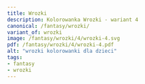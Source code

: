 ```yaml
---
title: Wrozki
description: Kolorowanka Wrozki - wariant 4
canonical: /fantasy/wrozki/
variant_of: wrozki
image: /fantasy/wrozki/4/wrozki-4.svg
pdf: /fantasy/wrozki/4/wrozki-4.pdf
alt: "wrozki kolorowanki dla dzieci"
tags:
- fantasy
- wrozki
---
```

